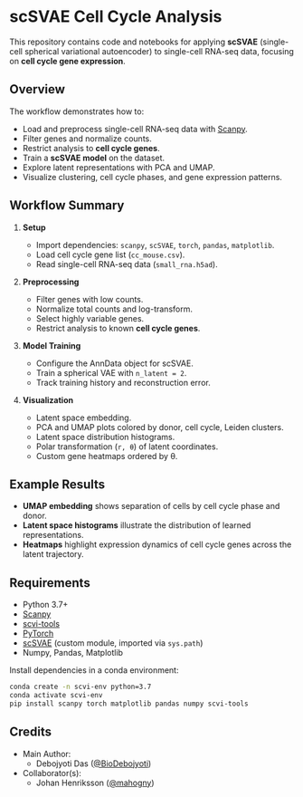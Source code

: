 # scSVAE Cell Cycle Analysis

This repository contains code and notebooks for applying **scSVAE** (single-cell spherical variational autoencoder) to single-cell RNA-seq data, focusing on **cell cycle gene expression**.

## Overview

The workflow demonstrates how to:

- Load and preprocess single-cell RNA-seq data with [Scanpy](https://scanpy.readthedocs.io/).
- Filter genes and normalize counts.
- Restrict analysis to **cell cycle genes**.
- Train a **scSVAE model** on the dataset.
- Explore latent representations with PCA and UMAP.
- Visualize clustering, cell cycle phases, and gene expression patterns.

## Workflow Summary

1. **Setup**
   - Import dependencies: `scanpy`, `scSVAE`, `torch`, `pandas`, `matplotlib`.
   - Load cell cycle gene list (`cc_mouse.csv`).
   - Read single-cell RNA-seq data (`small_rna.h5ad`).

2. **Preprocessing**
   - Filter genes with low counts.
   - Normalize total counts and log-transform.
   - Select highly variable genes.
   - Restrict analysis to known **cell cycle genes**.

3. **Model Training**
   - Configure the AnnData object for scSVAE.
   - Train a spherical VAE with `n_latent = 2`.
   - Track training history and reconstruction error.

4. **Visualization**
   - Latent space embedding.
   - PCA and UMAP plots colored by donor, cell cycle, Leiden clusters.
   - Latent space distribution histograms.
   - Polar transformation (`r, θ`) of latent coordinates.
   - Custom gene heatmaps ordered by θ.

## Example Results

- **UMAP embedding** shows separation of cells by cell cycle phase and donor.
- **Latent space histograms** illustrate the distribution of learned representations.
- **Heatmaps** highlight expression dynamics of cell cycle genes across the latent trajectory.

## Requirements

- Python 3.7+
- [Scanpy](https://scanpy.readthedocs.io/)
- [scvi-tools](https://scvi-tools.org/)
- [PyTorch](https://pytorch.org/)
- [scSVAE](https://github.com/) (custom module, imported via `sys.path`)
- Numpy, Pandas, Matplotlib

Install dependencies in a conda environment:

```bash
conda create -n scvi-env python=3.7
conda activate scvi-env
pip install scanpy torch matplotlib pandas numpy scvi-tools
```


## Credits
- Main Author: 
    - Debojyoti Das ([@BioDebojyoti](https://github.com/BioDebojyoti))   
- Collaborator(s):
    - Johan Henriksson ([@mahogny](https://github.com/mahogny))